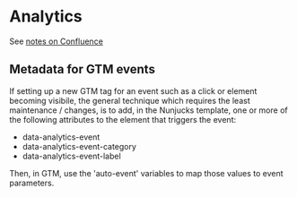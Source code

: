 # Analytics

See [notes on Confluence](https://dsdmoj.atlassian.net/wiki/spaces/MRD/pages/4219174923/Product+analytics)

## Metadata for GTM events

If setting up a new GTM tag for an event such as a click or element becoming visibile, the general technique which requires the least maintenance / changes, is to add, in the Nunjucks template, one or more of the following attributes to the element that triggers the event:
- data-analytics-event 
- data-analytics-event-category
- data-analytics-event-label

Then, in GTM, use the 'auto-event' variables to map those values to event parameters.